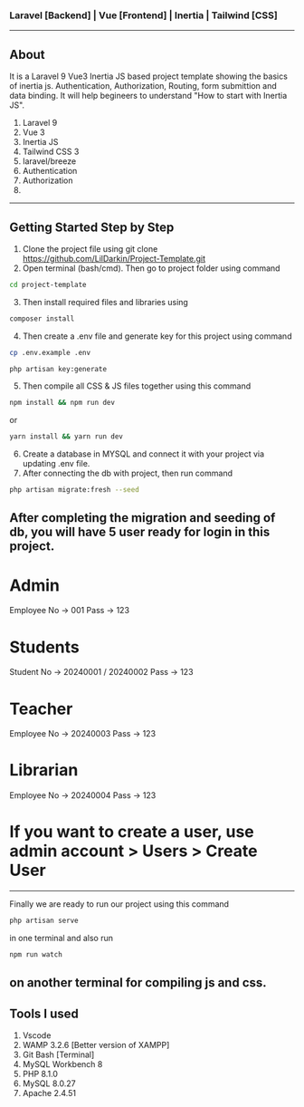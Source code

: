 ### Laravel [Backend] | Vue [Frontend] | Inertia | Tailwind [CSS]
-----------------------------------------------------------------------------------------------------------

## About

It is a Laravel 9 Vue3 Inertia JS based project template showing the basics of inertia js. Authentication, Authorization, Routing, form submittion and data binding. It will help begineers to understand "How to start with Inertia JS".

1. Laravel 9
2. Vue 3
3. Inertia JS
4. Tailwind CSS 3
5. laravel/breeze
6. Authentication
7. Authorization
8. 
-----------------------------------------------------------------------------------------------------------
## Getting Started Step by Step
1. Clone the project file using git clone https://github.com/LilDarkin/Project-Template.git
2. Open terminal (bash/cmd). Then go to project folder using command

```sh
cd project-template
```

3. Then install required files and libraries using 

```sh
composer install
```

4. Then create a .env file and generate key for this project using command 

```sh
cp .env.example .env

php artisan key:generate
```

5. Then compile all CSS & JS files together using this command

```sh
npm install && npm run dev
```

or

```sh
yarn install && yarn run dev
```
6. Create a database in MYSQL and connect it with your project via updating .env file.
7. After connecting the db with project, then run command 

```sh
php artisan migrate:fresh --seed
```

## After completing the migration and seeding of db, you will have 5 user ready for login in this project. 
# Admin
Employee No -> 001
Pass        -> 123
# Students
Student No  -> 20240001 / 20240002
Pass        -> 123
# Teacher
Employee No  -> 20240003
Pass         -> 123
# Librarian
Employee No  -> 20240004
Pass         -> 123
# If you want to create a user, use admin account > Users > Create User
-----------------------------------------------------------------------------------------------------------

Finally we are ready to run our project using this command

```sh
php artisan serve 
```
in one terminal and also run

```sh
npm run watch 
```
 on another terminal for compiling js and css. 
-----------------------------------------------------------------------------------------------------------

 ## Tools I used

1. Vscode
2. WAMP 3.2.6 [Better version of XAMPP]
3. Git Bash [Terminal]
4. MySQL Workbench 8
5. PHP 8.1.0
6. MySQL 8.0.27
7. Apache 2.4.51
